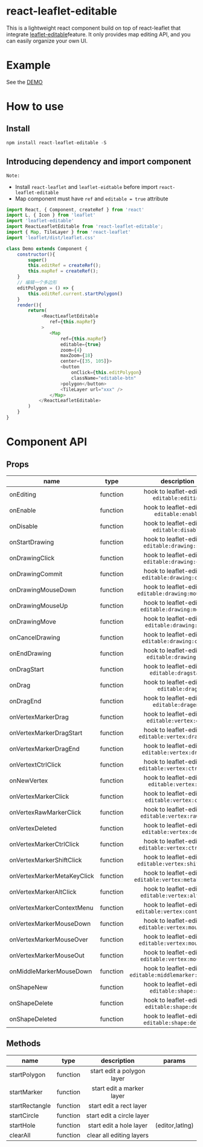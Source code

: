 # react-leaflet-editable
This is a lightweight react component build on top of react-leaflet that integrate [leaflet-editable](https://github.com/Leaflet/Leaflet.Editable/)feature. It only provides map editing API, and you can easily organize your own UI.
# Example
See the [DEMO](https://zjfcool.github.io/react-leaflet-editable/examples/dist)
# How to use
## Install
```javascript
npm install react-leaflet-editable -S
```
## Introducing dependency and import component
```Note: ```
- Install ```react-leaflet``` and  ```leaflet-eidtable``` before import ```react-leaflet-editable```
- Map component must have ```ref``` and ```editable = true``` attribute

```javascript
import React, { Component, createRef } from 'react'
import L, { Icon } from 'leaflet'
import 'leaflet-editable'
import ReactLeafletEditable from 'react-leaflet-editable';
import { Map, TileLayer } from 'react-leaflet'
import 'leaflet/dist/leaflet.css'

class Demo extends Component {
    constructor(){
        super()
        this.editRef = createRef();
        this.mapRef = createRef();
    }
    // 编辑一个多边形
    editPolygon = () => {
        this.editRef.current.startPolygon()
    }
    render(){
        return(
             <ReactLeafletEditable
                ref={this.mapRef}
             >
                <Map
                    ref={this.mapRef}
                    editable={true}
                    zoom={4}
                    maxZoom={18}
                    center={[35, 105]}>
                    <button
                        onClick={this.editPolygon}
                        className="editable-btn"
                    >polygon</button>
                    <TileLayer url="xxx" />
                </Map>
            </ReactLeafletEditable>
        )
    }
}
```
# Component API
Props
-

| name       | type      | description     | params |
| ---------- | :-----------: | :-----------: | :-----------: |
|onEditing | function |hook to leaflet-editable ```editable:editing``` |(e,map)|
|onEnable | function |hook to leaflet-editable ```editable:enable``` |(e,map)|
|onDisable | function |hook to leaflet-editable ```editable:disable``` |(e,map)|
|onStartDrawing | function |hook to leaflet-editable ```editable:drawing:start``` |(e,map)|
|onDrawingClick | function |hook to leaflet-editable ```editable:drawing:click``` |(e,map)|
|onDrawingCommit | function |hook to leaflet-editable ```editable:drawing:commit``` |(e,map)|
|onDrawingMouseDown | function |hook to leaflet-editable ```editable:drawing:mousedown``` |(e,map)|
|onDrawingMouseUp | function |hook to leaflet-editable ```editable:drawing:mouseup``` |(e,map)|
|onDrawingMove | function |hook to leaflet-editable ```editable:drawing:move``` |(e,map)|
|onCancelDrawing | function |hook to leaflet-editable ```editable:drawing:cancel``` |(e,map)|
|onEndDrawing | function |hook to leaflet-editable ```editable:drawing:end``` |(e,map)|
|onDragStart | function |hook to leaflet-editable ```editable:dragstart``` |(e,map)|
|onDrag | function |hook to leaflet-editable ```editable:drag``` |(e,map)|
|onDragEnd | function |hook to leaflet-editable ```editable:dragend``` |(e,map)|
|onVertexMarkerDrag | function |hook to leaflet-editable ```editable:vertex:drag``` |(e,map)|
|onVertexMarkerDragStart | function |hook to leaflet-editable ```editable:vertex:dragstart``` |(e,map)|
|onVertexMarkerDragEnd | function |hook to leaflet-editable ```editable:vertex:dragend``` |(e,map)|
|onVertextCtrlClick | function |hook to leaflet-editable ```editable:vertex:ctrlclick``` |(e,map)|
|onNewVertex | function |hook to leaflet-editable ```editable:vertex:new``` |(e,map)|
|onVertexMarkerClick | function |hook to leaflet-editable ```editable:vertex:click``` |(e,map)|
|onVertexRawMarkerClick | function |hook to leaflet-editable ```editable:vertex:rawclick``` |(e,map)|
|onVertexDeleted | function |hook to leaflet-editable ```editable:vertex:deleted``` |(e,map)|
|onVertexMarkerCtrlClick | function |hook to leaflet-editable ```editable:vertex:ctrlclick``` |(e,map)|
|onVertexMarkerShiftClick | function |hook to leaflet-editable ```editable:vertex:shiftclick``` |(e,map)|
onVertexMarkerMetaKeyClick | function |hook to leaflet-editable ```editable:vertex:metakeyclick``` |(e,map)|
|onVertexMarkerAltClick | function |hook to leaflet-editable ```editable:vertex:altclick``` |(e,map)|
|onVertexMarkerContextMenu | function |hook to leaflet-editable ```editable:vertex:contextmenu``` |(e,map)|
|onVertexMarkerMouseDown | function |hook to leaflet-editable ```editable:vertex:mousedown``` |(e,map)|
|onVertexMarkerMouseOver | function |hook to leaflet-editable ```editable:vertex:mouseover``` |(e,map)|
|onVertexMarkerMouseOut | function |hook to leaflet-editable ```editable:vertex:mouseout``` |(e,map)|
|onMiddleMarkerMouseDown | function |hook to leaflet-editable ```editable:middlemarker:mousedown```|(e,map)|
|onShapeNew | function |hook to leaflet-editable ```editable:shape:new```|(e,map)|
|onShapeDelete | function |hook to leaflet-editable ```editable:shape:delete```|(e,map)|
|onShapeDeleted | function |hook to leaflet-editable ```editable:shape:deleted```|(e,map)|

Methods
-

| name       | type      | description     | params|
| ---------- | :-----------: | :-----------: | :-----------: |
| startPolygon | function | start edit a polygon layer ||
| startMarker | function | start edit a marker layer ||
| startRectangle | function | start edit a rect layer ||
| startCircle | function | start edit a circle layer ||
| startHole | function | start edit a hole layer |(editor,latlng)|
| clearAll | function | clear all editing layers ||